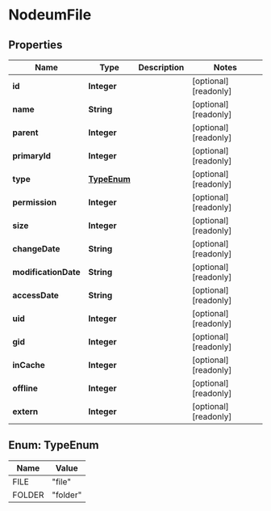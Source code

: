

# NodeumFile

## Properties

Name | Type | Description | Notes
------------ | ------------- | ------------- | -------------
**id** | **Integer** |  |  [optional] [readonly]
**name** | **String** |  |  [optional] [readonly]
**parent** | **Integer** |  |  [optional] [readonly]
**primaryId** | **Integer** |  |  [optional] [readonly]
**type** | [**TypeEnum**](#TypeEnum) |  |  [optional] [readonly]
**permission** | **Integer** |  |  [optional] [readonly]
**size** | **Integer** |  |  [optional] [readonly]
**changeDate** | **String** |  |  [optional] [readonly]
**modificationDate** | **String** |  |  [optional] [readonly]
**accessDate** | **String** |  |  [optional] [readonly]
**uid** | **Integer** |  |  [optional] [readonly]
**gid** | **Integer** |  |  [optional] [readonly]
**inCache** | **Integer** |  |  [optional] [readonly]
**offline** | **Integer** |  |  [optional] [readonly]
**extern** | **Integer** |  |  [optional] [readonly]



## Enum: TypeEnum

Name | Value
---- | -----
FILE | &quot;file&quot;
FOLDER | &quot;folder&quot;



